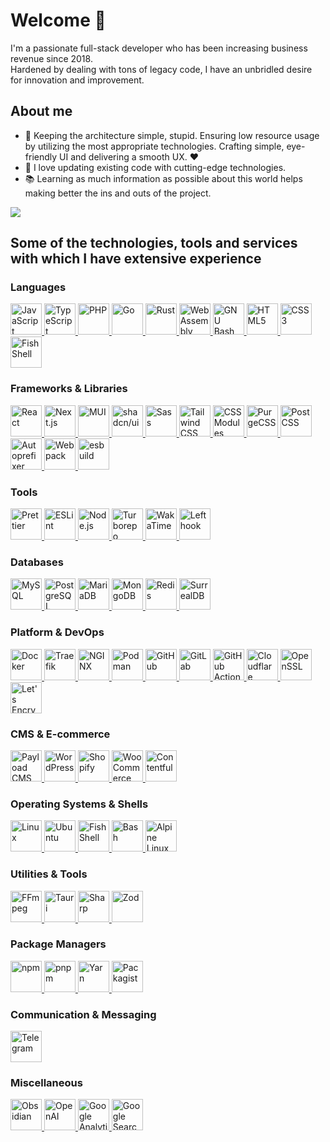 # Welcome 👋

I'm a passionate full-stack developer who has been increasing business revenue since 2018. <br/>Hardened by dealing with tons of legacy code, I have an unbridled desire for innovation and improvement.

## About me
- 🎯 Keeping the architecture simple, stupid. Ensuring low resource usage by utilizing the most appropriate technologies. Crafting simple, eye-friendly UI and delivering a smooth UX. ❤️
- 🎲 I love updating existing code with cutting-edge technologies.
- 📚  Learning as much information as possible about this world helps making better the ins and outs of the project.

<picture>
   <source srcset="https://github-readme-stats.vercel.app/api?username=l-you&show_icons=true&hide=stars&show=reviews,discussions_started,discussions_answered,prs_merged,prs_merged_percentage&include_all_commits=true" media="(prefers-color-scheme: light)">
  <img src="https://github-readme-stats.vercel.app/api?username=l-you&show_icons=true&hide=stars&show=reviews,discussions_started,discussions_answered,prs_merged,prs_merged_percentage&include_all_commits=true&theme=dark" />

</picture>


## Some of the technologies, tools and services with which I have extensive experience

### Languages
<a href="https://developer.mozilla.org/en-US/docs/Web/JavaScript" target="_blank" rel="noopener noreferrer">
  <picture>
    <source srcset="https://cdn.simpleicons.org/javascript/dark" media="(prefers-color-scheme: light)">
    <source srcset="https://cdn.simpleicons.org/javascript/white" media="(prefers-color-scheme: dark)">
    <img height="50" width="50" src="https://cdn.simpleicons.org/javascript/dark" alt="JavaScript" title="JavaScript">
  </picture>
</a>

<a href="https://www.typescriptlang.org/" target="_blank" rel="noopener noreferrer">
  <picture>
    <source srcset="https://cdn.simpleicons.org/typescript/dark" media="(prefers-color-scheme: light)">
    <source srcset="https://cdn.simpleicons.org/typescript/white" media="(prefers-color-scheme: dark)">
    <img height="50" width="50" src="https://cdn.simpleicons.org/typescript/dark" alt="TypeScript" title="TypeScript">
  </picture>
</a>

<a href="https://www.php.net/" target="_blank" rel="noopener noreferrer">
  <picture>
    <source srcset="https://cdn.simpleicons.org/php/dark" media="(prefers-color-scheme: light)">
    <source srcset="https://cdn.simpleicons.org/php/white" media="(prefers-color-scheme: dark)">
    <img height="50" width="50" src="https://cdn.simpleicons.org/php/dark" alt="PHP" title="PHP">
  </picture>
</a>

<a href="https://go.dev/" target="_blank" rel="noopener noreferrer">
  <picture>
    <source srcset="https://cdn.simpleicons.org/go/dark" media="(prefers-color-scheme: light)">
    <source srcset="https://cdn.simpleicons.org/go/white" media="(prefers-color-scheme: dark)">
    <img height="50" width="50" src="https://cdn.simpleicons.org/go/dark" alt="Go" title="Go">
  </picture>
</a>

<a href="https://www.rust-lang.org/" target="_blank" rel="noopener noreferrer">
  <picture>
    <source srcset="https://cdn.simpleicons.org/rust/dark" media="(prefers-color-scheme: light)">
    <source srcset="https://cdn.simpleicons.org/rust/white" media="(prefers-color-scheme: dark)">
    <img height="50" width="50" src="https://cdn.simpleicons.org/rust/dark" alt="Rust" title="Rust">
  </picture>
</a>

<a href="https://webassembly.org/" target="_blank" rel="noopener noreferrer">
  <picture>
    <source srcset="https://cdn.simpleicons.org/webassembly/dark" media="(prefers-color-scheme: light)">
    <source srcset="https://cdn.simpleicons.org/webassembly/white" media="(prefers-color-scheme: dark)">
    <img height="50" width="50" src="https://cdn.simpleicons.org/webassembly/dark" alt="WebAssembly" title="WebAssembly">
  </picture>
</a>

<a href="https://www.gnu.org/software/bash/" target="_blank" rel="noopener noreferrer">
  <picture>
    <source srcset="https://cdn.simpleicons.org/gnubash/dark" media="(prefers-color-scheme: light)">
    <source srcset="https://cdn.simpleicons.org/gnubash/white" media="(prefers-color-scheme: dark)">
    <img height="50" width="50" src="https://cdn.simpleicons.org/gnubash/dark" alt="GNU Bash" title="GNU Bash">
  </picture>
</a>

<a href="https://html.spec.whatwg.org/" target="_blank" rel="noopener noreferrer">
  <picture>
    <source srcset="https://cdn.simpleicons.org/html5/dark" media="(prefers-color-scheme: light)">
    <source srcset="https://cdn.simpleicons.org/html5/white" media="(prefers-color-scheme: dark)">
    <img height="50" width="50" src="https://cdn.simpleicons.org/html5/dark" alt="HTML5" title="HTML5">
  </picture>
</a>

<a href="https://www.w3.org/Style/CSS/" target="_blank" rel="noopener noreferrer">
  <picture>
    <source srcset="https://cdn.simpleicons.org/css3/dark" media="(prefers-color-scheme: light)">
    <source srcset="https://cdn.simpleicons.org/css3/white" media="(prefers-color-scheme: dark)">
    <img height="50" width="50" src="https://cdn.simpleicons.org/css3/dark" alt="CSS3" title="CSS3">
  </picture>
</a>

<a href="https://fishshell.com/" target="_blank" rel="noopener noreferrer">
  <picture>
    <source srcset="https://cdn.simpleicons.org/fishshell/dark" media="(prefers-color-scheme: light)">
    <source srcset="https://cdn.simpleicons.org/fishshell/white" media="(prefers-color-scheme: dark)">
    <img height="50" width="50" src="https://cdn.simpleicons.org/fishshell/dark" alt="Fish Shell" title="Fish Shell">
  </picture>
</a>

### Frameworks & Libraries
<a href="https://react.dev/" target="_blank" rel="noopener noreferrer">
  <picture>
    <source srcset="https://cdn.simpleicons.org/react/dark" media="(prefers-color-scheme: light)">
    <source srcset="https://cdn.simpleicons.org/react/white" media="(prefers-color-scheme: dark)">
    <img height="50" width="50" src="https://cdn.simpleicons.org/react/dark" alt="React" title="React">
  </picture>
</a>

<a href="https://nextjs.org/" target="_blank" rel="noopener noreferrer">
  <picture>
    <source srcset="https://cdn.simpleicons.org/nextdotjs/dark" media="(prefers-color-scheme: light)">
    <source srcset="https://cdn.simpleicons.org/nextdotjs/white" media="(prefers-color-scheme: dark)">
    <img height="50" width="50" src="https://cdn.simpleicons.org/nextdotjs/dark" alt="Next.js" title="Next.js">
  </picture>
</a>

<a href="https://mui.com/" target="_blank" rel="noopener noreferrer">
  <picture>
    <source srcset="https://cdn.simpleicons.org/mui/dark" media="(prefers-color-scheme: light)">
    <source srcset="https://cdn.simpleicons.org/mui/white" media="(prefers-color-scheme: dark)">
    <img height="50" width="50" src="https://cdn.simpleicons.org/mui/dark" alt="MUI" title="MUI">
  </picture>
</a>

<a href="https://ui.shadcn.dev/" target="_blank" rel="noopener noreferrer">
  <picture>
    <source srcset="https://cdn.simpleicons.org/shadcnui/dark" media="(prefers-color-scheme: light)">
    <source srcset="https://cdn.simpleicons.org/shadcnui/white" media="(prefers-color-scheme: dark)">
    <img height="50" width="50" src="https://cdn.simpleicons.org/shadcnui/dark" alt="shadcn/ui" title="shadcn/ui">
  </picture>
</a>

<a href="https://sass-lang.com/" target="_blank" rel="noopener noreferrer">
  <picture>
    <source srcset="https://cdn.simpleicons.org/sass/dark" media="(prefers-color-scheme: light)">
    <source srcset="https://cdn.simpleicons.org/sass/white" media="(prefers-color-scheme: dark)">
    <img height="50" width="50" src="https://cdn.simpleicons.org/sass/dark" alt="Sass" title="Sass">
  </picture>
</a>

<a href="https://tailwindcss.com/" target="_blank" rel="noopener noreferrer">
  <picture>
    <source srcset="https://cdn.simpleicons.org/tailwindcss/dark" media="(prefers-color-scheme: light)">
    <source srcset="https://cdn.simpleicons.org/tailwindcss/white" media="(prefers-color-scheme: dark)">
    <img height="50" width="50" src="https://cdn.simpleicons.org/tailwindcss/dark" alt="Tailwind CSS" title="Tailwind CSS">
  </picture>
</a>

<a href="https://github.com/css-modules/css-modules" target="_blank" rel="noopener noreferrer">
  <picture>
    <source srcset="https://cdn.simpleicons.org/cssmodules/dark" media="(prefers-color-scheme: light)">
    <source srcset="https://cdn.simpleicons.org/cssmodules/white" media="(prefers-color-scheme: dark)">
    <img height="50" width="50" src="https://cdn.simpleicons.org/cssmodules/dark" alt="CSS Modules" title="CSS Modules">
  </picture>
</a>

<a href="https://github.com/FullHuman/purgecss" target="_blank" rel="noopener noreferrer">
  <picture>
    <source srcset="https://cdn.simpleicons.org/purgecss/dark" media="(prefers-color-scheme: light)">
    <source srcset="https://cdn.simpleicons.org/purgecss/white" media="(prefers-color-scheme: dark)">
    <img height="50" width="50" src="https://cdn.simpleicons.org/purgecss/dark" alt="PurgeCSS" title="PurgeCSS">
  </picture>
</a>

<a href="https://postcss.org/" target="_blank" rel="noopener noreferrer">
  <picture>
    <source srcset="https://cdn.simpleicons.org/postcss/dark" media="(prefers-color-scheme: light)">
    <source srcset="https://cdn.simpleicons.org/postcss/white" media="(prefers-color-scheme: dark)">
    <img height="50" width="50" src="https://cdn.simpleicons.org/postcss/dark" alt="PostCSS" title="PostCSS">
  </picture>
</a>

<a href="https://github.com/postcss/autoprefixer" target="_blank" rel="noopener noreferrer">
  <picture>
    <source srcset="https://cdn.simpleicons.org/autoprefixer/dark" media="(prefers-color-scheme: light)">
    <source srcset="https://cdn.simpleicons.org/autoprefixer/white" media="(prefers-color-scheme: dark)">
    <img height="50" width="50" src="https://cdn.simpleicons.org/autoprefixer/dark" alt="Autoprefixer" title="Autoprefixer">
  </picture>
</a>

<a href="https://webpack.js.org/" target="_blank" rel="noopener noreferrer">
  <picture>
    <source srcset="https://cdn.simpleicons.org/webpack/dark" media="(prefers-color-scheme: light)">
    <source srcset="https://cdn.simpleicons.org/webpack/white" media="(prefers-color-scheme: dark)">
    <img height="50" width="50" src="https://cdn.simpleicons.org/webpack/dark" alt="Webpack" title="Webpack">
  </picture>
</a>

<a href="https://esbuild.github.io/" target="_blank" rel="noopener noreferrer">
  <picture>
    <source srcset="https://cdn.simpleicons.org/esbuild/dark" media="(prefers-color-scheme: light)">
    <source srcset="https://cdn.simpleicons.org/esbuild/white" media="(prefers-color-scheme: dark)">
    <img height="50" width="50" src="https://cdn.simpleicons.org/esbuild/dark" alt="esbuild" title="esbuild">
  </picture>
</a>

### Tools

<a href="https://prettier.io/" target="_blank" rel="noopener noreferrer">
  <picture>
    <source srcset="https://cdn.simpleicons.org/prettier/dark" media="(prefers-color-scheme: light)">
    <source srcset="https://cdn.simpleicons.org/prettier/white" media="(prefers-color-scheme: dark)">
    <img height="50" width="50" src="https://cdn.simpleicons.org/prettier/dark" alt="Prettier" title="Prettier">
  </picture>
</a>

<a href="https://eslint.org/" target="_blank" rel="noopener noreferrer">
  <picture>
    <source srcset="https://cdn.simpleicons.org/eslint/dark" media="(prefers-color-scheme: light)">
    <source srcset="https://cdn.simpleicons.org/eslint/white" media="(prefers-color-scheme: dark)">
    <img height="50" width="50" src="https://cdn.simpleicons.org/eslint/dark" alt="ESLint" title="ESLint">
  </picture>
</a>

<a href="https://nodejs.org/" target="_blank" rel="noopener noreferrer">
  <picture>
    <source srcset="https://cdn.simpleicons.org/nodedotjs/dark" media="(prefers-color-scheme: light)">
    <source srcset="https://cdn.simpleicons.org/nodedotjs/white" media="(prefers-color-scheme: dark)">
    <img height="50" width="50" src="https://cdn.simpleicons.org/nodedotjs/dark" alt="Node.js" title="Node.js">
  </picture>
</a>

<a href="https://turborepo.org/" target="_blank" rel="noopener noreferrer">
  <picture>
    <source srcset="https://cdn.simpleicons.org/turborepo/dark" media="(prefers-color-scheme: light)">
    <source srcset="https://cdn.simpleicons.org/turborepo/white" media="(prefers-color-scheme: dark)">
    <img height="50" width="50" src="https://cdn.simpleicons.org/turborepo/dark" alt="Turborepo" title="Turborepo">
  </picture>
</a>

<a href="https://wakatime.com/" target="_blank" rel="noopener noreferrer">
  <picture>
    <source srcset="https://cdn.simpleicons.org/wakatime/dark" media="(prefers-color-scheme: light)">
    <source srcset="https://cdn.simpleicons.org/wakatime/white" media="(prefers-color-scheme: dark)">
    <img height="50" width="50" src="https://cdn.simpleicons.org/wakatime/dark" alt="WakaTime" title="WakaTime">
  </picture>
</a>

<a href="https://lefthook.dev/" target="_blank" rel="noopener noreferrer">
  <picture>
    <source srcset="https://cdn.simpleicons.org/lefthook/dark" media="(prefers-color-scheme: light)">
    <source srcset="https://cdn.simpleicons.org/lefthook/white" media="(prefers-color-scheme: dark)">
    <img height="50" width="50" src="https://cdn.simpleicons.org/lefthook/dark" alt="Lefthook" title="Lefthook">
  </picture>
</a>

### Databases
<a href="https://www.mysql.com/" target="_blank" rel="noopener noreferrer">
  <picture>
    <source srcset="https://cdn.simpleicons.org/mysql/dark" media="(prefers-color-scheme: light)">
    <source srcset="https://cdn.simpleicons.org/mysql/white" media="(prefers-color-scheme: dark)">
    <img height="50" width="50" src="https://cdn.simpleicons.org/mysql/dark" alt="MySQL" title="MySQL">
  </picture>
</a>

<a href="https://www.postgresql.org/" target="_blank" rel="noopener noreferrer">
  <picture>
    <source srcset="https://cdn.simpleicons.org/postgresql/dark" media="(prefers-color-scheme: light)">
    <source srcset="https://cdn.simpleicons.org/postgresql/white" media="(prefers-color-scheme: dark)">
    <img height="50" width="50" src="https://cdn.simpleicons.org/postgresql/dark" alt="PostgreSQL" title="PostgreSQL">
  </picture>
</a>

<a href="https://mariadb.org/" target="_blank" rel="noopener noreferrer">
  <picture>
    <source srcset="https://cdn.simpleicons.org/mariadb/dark" media="(prefers-color-scheme: light)">
    <source srcset="https://cdn.simpleicons.org/mariadb/white" media="(prefers-color-scheme: dark)">
    <img height="50" width="50" src="https://cdn.simpleicons.org/mariadb/dark" alt="MariaDB" title="MariaDB">
  </picture>
</a>

<a href="https://www.mongodb.com/" target="_blank" rel="noopener noreferrer">
  <picture>
    <source srcset="https://cdn.simpleicons.org/mongodb/dark" media="(prefers-color-scheme: light)">
    <source srcset="https://cdn.simpleicons.org/mongodb/white" media="(prefers-color-scheme: dark)">
    <img height="50" width="50" src="https://cdn.simpleicons.org/mongodb/dark" alt="MongoDB" title="MongoDB">
  </picture>
</a>

<a href="https://redis.io/" target="_blank" rel="noopener noreferrer">
  <picture>
    <source srcset="https://cdn.simpleicons.org/redis/dark" media="(prefers-color-scheme: light)">
    <source srcset="https://cdn.simpleicons.org/redis/white" media="(prefers-color-scheme: dark)">
    <img height="50" width="50" src="https://cdn.simpleicons.org/redis/dark" alt="Redis" title="Redis">
  </picture>
</a>

<a href="https://surrealdb.com/" target="_blank" rel="noopener noreferrer">
  <picture>
    <source srcset="https://cdn.simpleicons.org/surrealdb/dark" media="(prefers-color-scheme: light)">
    <source srcset="https://cdn.simpleicons.org/surrealdb/white" media="(prefers-color-scheme: dark)">
    <img height="50" width="50" src="https://cdn.simpleicons.org/surrealdb/dark" alt="SurrealDB" title="SurrealDB">
  </picture>
</a>

### Platform & DevOps

<a href="https://www.docker.com/" target="_blank" rel="noopener noreferrer">
  <picture>
    <source srcset="https://cdn.simpleicons.org/docker/dark" media="(prefers-color-scheme: light)">
    <source srcset="https://cdn.simpleicons.org/docker/white" media="(prefers-color-scheme: dark)">
    <img height="50" width="50" src="https://cdn.simpleicons.org/docker/dark" alt="Docker" title="Docker">
  </picture>
</a>

<a href="https://traefik.io/" target="_blank" rel="noopener noreferrer">
  <picture>
    <source srcset="https://cdn.simpleicons.org/traefikproxy/dark" media="(prefers-color-scheme: light)">
    <source srcset="https://cdn.simpleicons.org/traefikproxy/white" media="(prefers-color-scheme: dark)">
    <img height="50" width="50" src="https://cdn.simpleicons.org/traefikproxy/dark" alt="Traefik" title="Traefik">
  </picture>
</a>

<a href="https://www.nginx.com/" target="_blank" rel="noopener noreferrer">
  <picture>
    <source srcset="https://cdn.simpleicons.org/nginx/dark" media="(prefers-color-scheme: light)">
    <source srcset="https://cdn.simpleicons.org/nginx/white" media="(prefers-color-scheme: dark)">
    <img height="50" width="50" src="https://cdn.simpleicons.org/nginx/dark" alt="NGINX" title="NGINX">
  </picture>
</a>

<a href="https://podman.io/" target="_blank" rel="noopener noreferrer">
  <picture>
    <source srcset="https://cdn.simpleicons.org/podman/dark" media="(prefers-color-scheme: light)">
    <source srcset="https://cdn.simpleicons.org/podman/white" media="(prefers-color-scheme: dark)">
    <img height="50" width="50" src="https://cdn.simpleicons.org/podman/dark" alt="Podman" title="Podman">
  </picture>
</a>

<a href="https://github.com/" target="_blank" rel="noopener noreferrer">
  <picture>
    <source srcset="https://cdn.simpleicons.org/github/dark" media="(prefers-color-scheme: light)">
    <source srcset="https://cdn.simpleicons.org/github/white" media="(prefers-color-scheme: dark)">
    <img height="50" width="50" src="https://cdn.simpleicons.org/github/dark" alt="GitHub" title="GitHub">
  </picture>
</a>

<a href="https://about.gitlab.com/" target="_blank" rel="noopener noreferrer">
  <picture>
    <source srcset="https://cdn.simpleicons.org/gitlab/dark" media="(prefers-color-scheme: light)">
    <source srcset="https://cdn.simpleicons.org/gitlab/white" media="(prefers-color-scheme: dark)">
    <img height="50" width="50" src="https://cdn.simpleicons.org/gitlab/dark" alt="GitLab" title="GitLab">
  </picture>
</a>

<a href="https://github.com/features/actions" target="_blank" rel="noopener noreferrer">
  <picture>
    <source srcset="https://cdn.simpleicons.org/githubactions/dark" media="(prefers-color-scheme: light)">
    <source srcset="https://cdn.simpleicons.org/githubactions/white" media="(prefers-color-scheme: dark)">
    <img height="50" width="50" src="https://cdn.simpleicons.org/githubactions/dark" alt="GitHub Actions" title="GitHub Actions">
  </picture>
</a>

<a href="https://www.cloudflare.com/" target="_blank" rel="noopener noreferrer">
  <picture>
    <source srcset="https://cdn.simpleicons.org/cloudflare/dark" media="(prefers-color-scheme: light)">
    <source srcset="https://cdn.simpleicons.org/cloudflare/white" media="(prefers-color-scheme: dark)">
    <img height="50" width="50" src="https://cdn.simpleicons.org/cloudflare/dark" alt="Cloudflare" title="Cloudflare">
  </picture>
</a>

<a href="https://www.openssl.org/" target="_blank" rel="noopener noreferrer">
  <picture>
    <source srcset="https://cdn.simpleicons.org/openssl/dark" media="(prefers-color-scheme: light)">
    <source srcset="https://cdn.simpleicons.org/openssl/white" media="(prefers-color-scheme: dark)">
    <img height="50" width="50" src="https://cdn.simpleicons.org/openssl/dark" alt="OpenSSL" title="OpenSSL">
  </picture>
</a>

<a href="https://letsencrypt.org/" target="_blank" rel="noopener noreferrer">
  <picture>
    <source srcset="https://cdn.simpleicons.org/letsencrypt/dark" media="(prefers-color-scheme: light)">
    <source srcset="https://cdn.simpleicons.org/letsencrypt/white" media="(prefers-color-scheme: dark)">
    <img height="50" width="50" src="https://cdn.simpleicons.org/letsencrypt/dark" alt="Let's Encrypt" title="Let's Encrypt">
  </picture>
</a>

### CMS & E-commerce

<a href="https://www.payloadcms.com/" target="_blank" rel="noopener noreferrer">
  <picture>
    <source srcset="https://cdn.simpleicons.org/payloadcms/dark" media="(prefers-color-scheme: light)">
    <source srcset="https://cdn.simpleicons.org/payloadcms/white" media="(prefers-color-scheme: dark)">
    <img height="50" width="50" src="https://cdn.simpleicons.org/payloadcms/dark" alt="Payload CMS" title="Payload CMS">
  </picture>
</a>

<a href="https://www.wordpress.org/" target="_blank" rel="noopener noreferrer">
  <picture>
    <source srcset="https://cdn.simpleicons.org/wordpress/dark" media="(prefers-color-scheme: light)">
    <source srcset="https://cdn.simpleicons.org/wordpress/white" media="(prefers-color-scheme: dark)">
    <img height="50" width="50" src="https://cdn.simpleicons.org/wordpress/dark" alt="WordPress" title="WordPress">
  </picture>
</a>

<a href="https://www.shopify.com/" target="_blank" rel="noopener noreferrer">
  <picture>
    <source srcset="https://cdn.simpleicons.org/shopify/dark" media="(prefers-color-scheme: light)">
    <source srcset="https://cdn.simpleicons.org/shopify/white" media="(prefers-color-scheme: dark)">
    <img height="50" width="50" src="https://cdn.simpleicons.org/shopify/dark" alt="Shopify" title="Shopify">
  </picture>
</a>

<a href="https://woocommerce.com/" target="_blank" rel="noopener noreferrer">
  <picture>
    <source srcset="https://cdn.simpleicons.org/woocommerce/dark" media="(prefers-color-scheme: light)">
    <source srcset="https://cdn.simpleicons.org/woocommerce/white" media="(prefers-color-scheme: dark)">
    <img height="50" width="50" src="https://cdn.simpleicons.org/woocommerce/dark" alt="WooCommerce" title="WooCommerce">
  </picture>
</a>

<a href="https://contentful.com/" target="_blank" rel="noopener noreferrer">
  <picture>
    <source srcset="https://cdn.simpleicons.org/contentful/dark" media="(prefers-color-scheme: light)">
    <source srcset="https://cdn.simpleicons.org/contentful/white" media="(prefers-color-scheme: dark)">
    <img height="50" width="50" src="https://cdn.simpleicons.org/contentful/dark" alt="Contentful" title="Contentful">
  </picture>
</a>

### Operating Systems & Shells

<a href="https://www.linux.org/" target="_blank" rel="noopener noreferrer">
  <picture>
    <source srcset="https://cdn.simpleicons.org/linux/dark" media="(prefers-color-scheme: light)">
    <source srcset="https://cdn.simpleicons.org/linux/white" media="(prefers-color-scheme: dark)">
    <img height="50" width="50" src="https://cdn.simpleicons.org/linux/dark" alt="Linux" title="Linux">
  </picture>
</a>

<a href="https://ubuntu.com/" target="_blank" rel="noopener noreferrer">
  <picture>
    <source srcset="https://cdn.simpleicons.org/ubuntu/dark" media="(prefers-color-scheme: light)">
    <source srcset="https://cdn.simpleicons.org/ubuntu/white" media="(prefers-color-scheme: dark)">
    <img height="50" width="50" src="https://cdn.simpleicons.org/ubuntu/dark" alt="Ubuntu" title="Ubuntu">
  </picture>
</a>

<a href="https://fishshell.com/" target="_blank" rel="noopener noreferrer">
  <picture>
    <source srcset="https://cdn.simpleicons.org/fishshell/dark" media="(prefers-color-scheme: light)">
    <source srcset="https://cdn.simpleicons.org/fishshell/white" media="(prefers-color-scheme: dark)">
    <img height="50" width="50" src="https://cdn.simpleicons.org/fishshell/dark" alt="Fish Shell" title="Fish Shell">
  </picture>
</a>

<a href="https://www.gnu.org/software/bash/" target="_blank" rel="noopener noreferrer">
  <picture>
    <source srcset="https://cdn.simpleicons.org/gnubash/dark" media="(prefers-color-scheme: light)">
    <source srcset="https://cdn.simpleicons.org/gnubash/white" media="(prefers-color-scheme: dark)">
    <img height="50" width="50" src="https://cdn.simpleicons.org/gnubash/dark" alt="Bash" title="Bash">
  </picture>
</a>

<a href="https://alpinelinux.org/" target="_blank" rel="noopener noreferrer">
  <picture>
    <source srcset="https://cdn.simpleicons.org/alpinelinux/dark" media="(prefers-color-scheme: light)">
    <source srcset="https://cdn.simpleicons.org/alpinelinux/white" media="(prefers-color-scheme: dark)">
    <img height="50" width="50" src="https://cdn.simpleicons.org/alpinelinux/dark" alt="Alpine Linux" title="Alpine Linux">
  </picture>
</a>

### Utilities & Tools

<a href="https://ffmpeg.org/" target="_blank" rel="noopener noreferrer">
  <picture>
    <source srcset="https://cdn.simpleicons.org/ffmpeg/dark" media="(prefers-color-scheme: light)">
    <source srcset="https://cdn.simpleicons.org/ffmpeg/white" media="(prefers-color-scheme: dark)">
    <img height="50" width="50" src="https://cdn.simpleicons.org/ffmpeg/dark" alt="FFmpeg" title="FFmpeg">
  </picture>
</a>

<a href="https://tauri.app/" target="_blank" rel="noopener noreferrer">
  <picture>
    <source srcset="https://cdn.simpleicons.org/tauri/dark" media="(prefers-color-scheme: light)">
    <source srcset="https://cdn.simpleicons.org/tauri/white" media="(prefers-color-scheme: dark)">
    <img height="50" width="50" src="https://cdn.simpleicons.org/tauri/dark" alt="Tauri" title="Tauri">
  </picture>
</a>

<a href="https://sharp.pixelplumbing.com/" target="_blank" rel="noopener noreferrer">
  <picture>
    <source srcset="https://cdn.simpleicons.org/sharp/dark" media="(prefers-color-scheme: light)">
    <source srcset="https://cdn.simpleicons.org/sharp/white" media="(prefers-color-scheme: dark)">
    <img height="50" width="50" src="https://cdn.simpleicons.org/sharp/dark" alt="Sharp" title="Sharp">
  </picture>
</a>

<a href="https://zod.dev/" target="_blank" rel="noopener noreferrer">
  <picture>
    <source srcset="https://cdn.simpleicons.org/zod/dark" media="(prefers-color-scheme: light)">
    <source srcset="https://cdn.simpleicons.org/zod/white" media="(prefers-color-scheme: dark)">
    <img height="50" width="50" src="https://cdn.simpleicons.org/zod/dark" alt="Zod" title="Zod">
  </picture>
</a>

### Package Managers

<a href="https://www.npmjs.com/" target="_blank" rel="noopener noreferrer">
  <picture>
    <source srcset="https://cdn.simpleicons.org/npm/dark" media="(prefers-color-scheme: light)">
    <source srcset="https://cdn.simpleicons.org/npm/white" media="(prefers-color-scheme: dark)">
    <img height="50" width="50" src="https://cdn.simpleicons.org/npm/dark" alt="npm" title="npm">
  </picture>
</a>

<a href="https://pnpm.io/" target="_blank" rel="noopener noreferrer">
  <picture>
    <source srcset="https://cdn.simpleicons.org/pnpm/dark" media="(prefers-color-scheme: light)">
    <source srcset="https://cdn.simpleicons.org/pnpm/white" media="(prefers-color-scheme: dark)">
    <img height="50" width="50" src="https://cdn.simpleicons.org/pnpm/dark" alt="pnpm" title="pnpm">
  </picture>
</a>

<a href="https://yarnpkg.com/" target="_blank" rel="noopener noreferrer">
  <picture>
    <source srcset="https://cdn.simpleicons.org/yarn/dark" media="(prefers-color-scheme: light)">
    <source srcset="https://cdn.simpleicons.org/yarn/white" media="(prefers-color-scheme: dark)">
    <img height="50" width="50" src="https://cdn.simpleicons.org/yarn/dark" alt="Yarn" title="Yarn">
  </picture>
</a>

<a href="https://packagist.org/" target="_blank" rel="noopener noreferrer">
  <picture>
    <source srcset="https://cdn.simpleicons.org/packagist/dark" media="(prefers-color-scheme: light)">
    <source srcset="https://cdn.simpleicons.org/packagist/white" media="(prefers-color-scheme: dark)">
    <img height="50" width="50" src="https://cdn.simpleicons.org/packagist/dark" alt="Packagist" title="Packagist">
  </picture>
</a>

### Communication & Messaging

<a href="https://telegram.org/" target="_blank" rel="noopener noreferrer">
  <picture>
    <source srcset="https://cdn.simpleicons.org/telegram/dark" media="(prefers-color-scheme: light)">
    <source srcset="https://cdn.simpleicons.org/telegram/white" media="(prefers-color-scheme: dark)">
    <img height="50" width="50" src="https://cdn.simpleicons.org/telegram/dark" alt="Telegram" title="Telegram">
  </picture>
</a>

### Miscellaneous

<a href="https://www.obisidian.md/" target="_blank" rel="noopener noreferrer">
  <picture>
    <source srcset="https://cdn.simpleicons.org/obsidian/dark" media="(prefers-color-scheme: light)">
    <source srcset="https://cdn.simpleicons.org/obsidian/white" media="(prefers-color-scheme: dark)">
    <img height="50" width="50" src="https://cdn.simpleicons.org/obsidian/dark" alt="Obsidian" title="Obsidian">
  </picture>
</a>

<a href="https://openai.com/" target="_blank" rel="noopener noreferrer">
  <picture>
    <source srcset="https://cdn.simpleicons.org/openai/dark" media="(prefers-color-scheme: light)">
    <source srcset="https://cdn.simpleicons.org/openai/white" media="(prefers-color-scheme: dark)">
    <img height="50" width="50" src="https://cdn.simpleicons.org/openai/dark" alt="OpenAI" title="OpenAI">
  </picture>
</a>

<a href="https://www.google.com/analytics/" target="_blank" rel="noopener noreferrer">
  <picture>
    <source srcset="https://cdn.simpleicons.org/googleanalytics/dark" media="(prefers-color-scheme: light)">
    <source srcset="https://cdn.simpleicons.org/googleanalytics/white" media="(prefers-color-scheme: dark)">
    <img height="50" width="50" src="https://cdn.simpleicons.org/googleanalytics/dark" alt="Google Analytics" title="Google Analytics">
  </picture>
</a>

<a href="https://search.google.com/search-console" target="_blank" rel="noopener noreferrer">
  <picture>
    <source srcset="https://cdn.simpleicons.org/googlesearchconsole/dark" media="(prefers-color-scheme: light)">
    <source srcset="https://cdn.simpleicons.org/googlesearchconsole/white" media="(prefers-color-scheme: dark)">
    <img height="50" width="50" src="https://cdn.simpleicons.org/googlesearchconsole/dark" alt="Google Search Console" title="Google Search Console">
  </picture>
</a>


